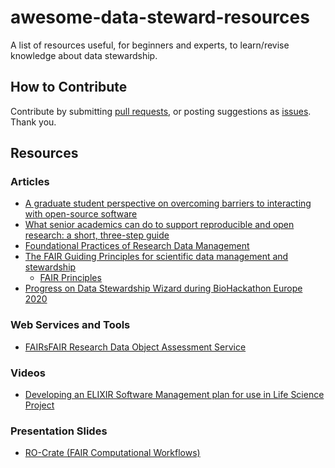 # awesome-data-steward-resources
A list of resources useful, for beginners and experts, to learn/revise knowledge about data stewardship.

## How to Contribute
Contribute by submitting [pull requests](https://github.com/Nazeeefa/awesome-data-steward-resources/pulls), or posting suggestions as [issues](https://github.com/Nazeeefa/awesome-data-steward-resources/issues). Thank you.

## Resources

### Articles

- [A graduate student perspective on overcoming barriers to interacting with open-source software](https://www.facetsjournal.com/doi/10.1139/facets-2019-0020)
- [What senior academics can do to support reproducible and open research: a short, three-step guide](https://psyarxiv.com/jyfr7)
- [Foundational Practices of Research Data Management](https://riojournal.com/article/56508/)
- [The FAIR Guiding Principles for scientific data management and stewardship](https://www.nature.com/articles/sdata201618)
  - [FAIR Principles](https://www.go-fair.org/fair-principles/)
- [Progress on Data Stewardship Wizard during BioHackathon Europe 2020](https://biohackrxiv.org/9mnkb/)
  
### Web Services and Tools

- [FAIRsFAIR Research Data Object Assessment Service](https://github.com/pangaea-data-publisher/fuji)


### Videos

- [Developing an ELIXIR Software Management plan for use in Life Science Project](https://elixir-europe.org/events/webinar-software-management-plans)

### Presentation Slides

- [RO-Crate (FAIR Computational Workflows)](https://zenodo.org/record/4011999)
